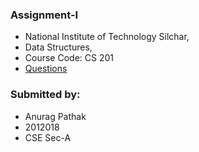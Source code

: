 ### Assignment-I
- National Institute of Technology Silchar, 
- Data Structures, 
- Course Code: CS 201
- [Questions](https://github.com/AnuragThePathak/C-For-College/blob/41aec174b210b6d7571144c0afa771f5efe7788b/CS%20201/Assignment%202/Assignment-II.pdf)

### Submitted by:
- Anurag Pathak
- 2012018
- CSE Sec-A
